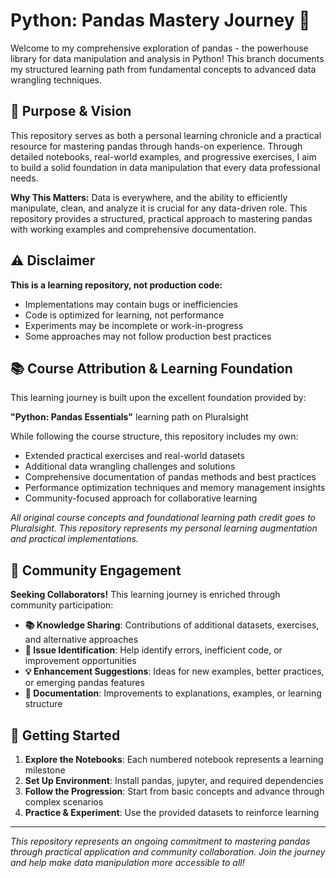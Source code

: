# Python: Pandas Mastery Journey 🐼

Welcome to my comprehensive exploration of pandas - the powerhouse library for data manipulation and analysis in Python! This branch documents my structured learning path from fundamental concepts to advanced data wrangling techniques.

## 🎯 Purpose & Vision

This repository serves as both a personal learning chronicle and a practical resource for mastering pandas through hands-on experience. Through detailed notebooks, real-world examples, and progressive exercises, I aim to build a solid foundation in data manipulation that every data professional needs.

**Why This Matters:** Data is everywhere, and the ability to efficiently manipulate, clean, and analyze it is crucial for any data-driven role. This repository provides a structured, practical approach to mastering pandas with working examples and comprehensive documentation.

## ⚠️ Disclaimer

**This is a learning repository, not production code:**

- Implementations may contain bugs or inefficiencies
- Code is optimized for learning, not performance
- Experiments may be incomplete or work-in-progress
- Some approaches may not follow production best practices
  
## 📚 Course Attribution & Learning Foundation

This learning journey is built upon the excellent foundation provided by:

**"Python: Pandas Essentials"** learning path on Pluralsight

While following the course structure, this repository includes my own:
- Extended practical exercises and real-world datasets
- Additional data wrangling challenges and solutions
- Comprehensive documentation of pandas methods and best practices
- Performance optimization techniques and memory management insights
- Community-focused approach for collaborative learning

*All original course concepts and foundational learning path credit goes to Pluralsight. This repository represents my personal learning augmentation and practical implementations.*

## 🤝 Community Engagement

**Seeking Collaborators!** This learning journey is enriched through community participation:

- **📚 Knowledge Sharing**: Contributions of additional datasets, exercises, and alternative approaches
- **🐛 Issue Identification**: Help identify errors, inefficient code, or improvement opportunities  
- **💡 Enhancement Suggestions**: Ideas for new examples, better practices, or emerging pandas features
- **📖 Documentation**: Improvements to explanations, examples, or learning structure

## 🚀 Getting Started

1. **Explore the Notebooks**: Each numbered notebook represents a learning milestone
2. **Set Up Environment**: Install pandas, jupyter, and required dependencies
3. **Follow the Progression**: Start from basic concepts and advance through complex scenarios
4. **Practice & Experiment**: Use the provided datasets to reinforce learning

---

*This repository represents an ongoing commitment to mastering pandas through practical application and community collaboration. Join the journey and help make data manipulation more accessible to all!*
